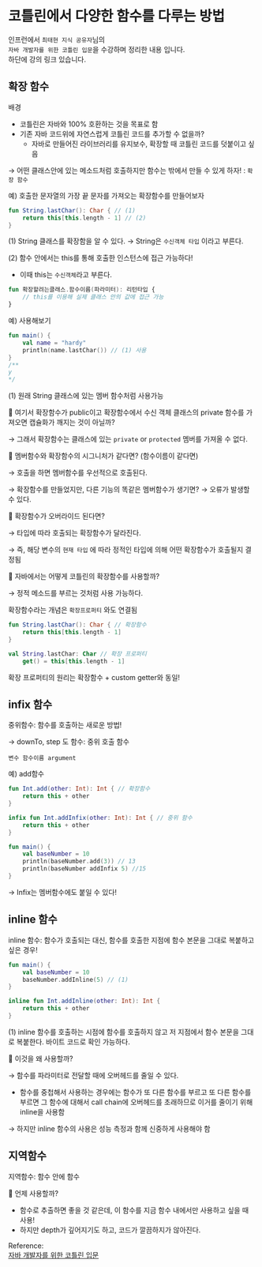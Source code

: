# 코틀린에서 다양한 함수를 다루는 방법

인프런에서 `최태현 지식 공유자`님의   
`자바 개발자를 위한 코틀린 입문`을 수강하며  정리한 내용 입니다.  
하단에 강의 링크 있습니다.

## 확장 함수

배경

- 코틀린은 자바와 100% 호환하는 것을 목표로 함
- 기존 자바 코드위에 자연스럽게 코틀린 코드를 추가할 수 없을까?
    - 자바로 만들어진 라이브러리를 유지보수, 확장할 때 코틀린 코드를 덧붙이고 싶음

→ 어떤 클래스안에 있는 메소드처럼 호출하지만 함수는 밖에서 만들 수 있게 하자! : `확장 함수` 

예) 호출한 문자열의 가장 끝 문자를 가져오는 확장함수를 만들어보자

```kotlin
fun String.lastChar(): Char { // (1)
    return this[this.length - 1] // (2)
}
```

(1) String 클래스를 확장함을 알 수 있다. → String은 `수신객체 타입` 이라고 부른다.

(2) 함수 안에서는 this를 통해 호출한 인스턴스에 접근 가능하다!

- 이때 this는 `수신객체`라고 부른다.

```kotlin
fun 확장할려는클래스.함수이름(파라미터): 리턴타입 {
	// this를 이용해 실제 클래스 안의 값에 접근 가능
}
```

예) 사용해보기

```kotlin
fun main() {
    val name = "hardy"
    println(name.lastChar()) // (1) 사용
}
/**
y
*/
```

(1) 원래 String 클래스에 있는 멤버 함수처럼 사용가능

🧱 여기서 확장함수가 public이고 확장함수에서 수신 객체 클래스의 private 함수를 가져오면 캡슐화가 깨지는 것이 아닐까?

→ 그래서 확장함수는 클래스에 있는 `private` or `protected` 멤버를 가져올 수 없다.

🧱 멤버함수와 확장함수의 시그니처가 같다면? (함수이름이 같다면)

→ 호출을 하면 멤버함수를 우선적으로 호출된다.

→ 확장함수를 만들었지만, 다른 기능의 똑같은 멤버함수가 생기면? → 오류가 발생할 수 있다.

🧱 확장함수가 오버라이드 된다면?

→ 타입에 따라 호출되는 확장함수가 달라진다.

→ 즉, 해당 변수의 `현재 타입` 에 따라 정적인 타입에 의해 어떤 확장함수가 호출될지 결정됨

🧱 자바에서는 어떻게 코틀린의 확장함수를 사용할까?

→ 정적 메소드를 부르는 것처럼 사용 가능하다.

확장함수라는 개념은 `확장프로퍼티` 와도 연결됨

```kotlin
fun String.lastChar(): Char { // 확장함수
    return this[this.length - 1]
}

val String.lastChar: Char // 확장 프로퍼티
    get() = this[this.length - 1]
```

확장 프로퍼티의 원리는 확장함수 + custom getter와 동일!

## infix 함수

중위함수: 함수를 호출하는 새로운 방법!

→ downTo, step 도 함수: 중위 호출 함수

`변수 함수이름 argument` 

예) add함수

```kotlin
fun Int.add(other: Int): Int { // 확장함수
    return this + other
}

infix fun Int.addInfix(other: Int): Int { // 중위 함수
    return this + other
}

fun main() {
    val baseNumber = 10
    println(baseNumber.add(3)) // 13
    println(baseNumber addInfix 5) //15
}
```

→ Infix는 멤버함수에도 붙일 수 있다!

## inline 함수

inline 함수: 함수가 호출되는 대신, 함수를 호출한 지점에 함수 본문을 그대로 복붙하고 싶은 경우!

```kotlin
fun main() {
    val baseNumber = 10
    baseNumber.addInline(5) // (1)
} 

inline fun Int.addInline(other: Int): Int {
    return this + other
}
```

(1) inline 함수를 호출하는 시점에 함수를 호출하지 않고 저 지점에서 함수 본문을 그대로 복붙한다. 바이트 코드로 확인 가능하다.

🧱 이것을 왜 사용할까?

→ 함수를 파라미터로 전달할 때에 오버헤드를 줄일 수 있다.

- 함수를 중첩해서 사용하는 경우에는 함수가 또 다른 함수를 부르고 또 다른 함수를 부르면 그 함수에 대해서 call chain에 오버헤드를 초래하므로 이거를 줄이기 위해 inline을 사용함

→ 하지만 inline 함수의 사용은 성능 측정과 함께 신중하게 사용해야 함

## 지역함수

지역함수: 함수 안에 함수

🧱 언제 사용할까?

- 함수로 추출하면 좋을 것 같은데, 이 함수를 지금 함수 내에서만 사용하고 싶을 때 사용!
- 하지만 depth가 깊어지기도 하고, 코드가 깔끔하지가 않아진다.

Reference:  
[자바 개발자를 위한 코틀린 입문](https://www.inflearn.com/course/java-to-kotlin/dashboard)